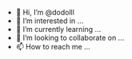 - 👋 Hi, I’m @dodolll
- 👀 I’m interested in ...
- 🌱 I’m currently learning ...
- 💞️ I’m looking to collaborate on ...
- 📫 How to reach me ...

<!---
dodolll/dodolll is a ✨ special ✨ repository because its `README.md` (this file) appears on your GitHub profile.
You can click the Preview link to take a look at your changes.
--->
